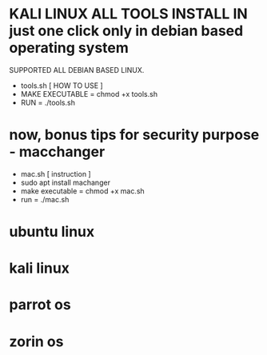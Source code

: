 # KALI LINUX ALL TOOLS INSTALL IN just one click only in debian based operating system

SUPPORTED ALL DEBIAN BASED LINUX.

- tools.sh [ HOW TO USE ]
- MAKE EXECUTABLE = chmod +x tools.sh
- RUN              = ./tools.sh
# now, bonus tips for security purpose - macchanger 
- mac.sh  [ instruction ]
- sudo apt install machanger
- make executable = chmod +x mac.sh
- run = ./mac.sh


# ubuntu linux
# kali linux
# parrot os
# zorin os
